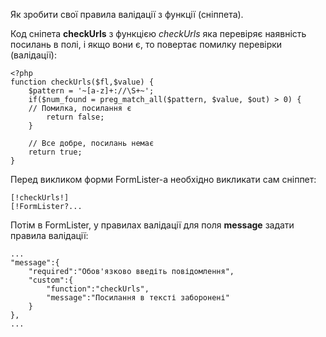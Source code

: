 Як зробити свої правила валідації з функції (сніппета).

Код сніпета **checkUrls** з функцією *checkUrls* яка перевіряє наявність посилань в полі, і якщо вони є, то повертає помилку перевірки (валідації):
```
<?php
function checkUrls($fl,$value) {
    $pattern = '~[a-z]+://\S+~';
    if($num_found = preg_match_all($pattern, $value, $out) > 0) {
    // Помилка, посилання є
        return false;
    }

    // Все добре, посилань немає
    return true;
}
```

Перед викликом форми FormLister-а необхідно викликати сам сніппет:
```
[!checkUrls!]
[!FormLister?...
```

Потім в FormLister, у правилах валідації для поля **message** задати правила валідації:
```
...
"message":{
    "required":"Обов'язково введіть повідомлення",
    "custom":{
        "function":"checkUrls",
        "message":"Посилання в тексті заборонені"
    }
},
...
```
